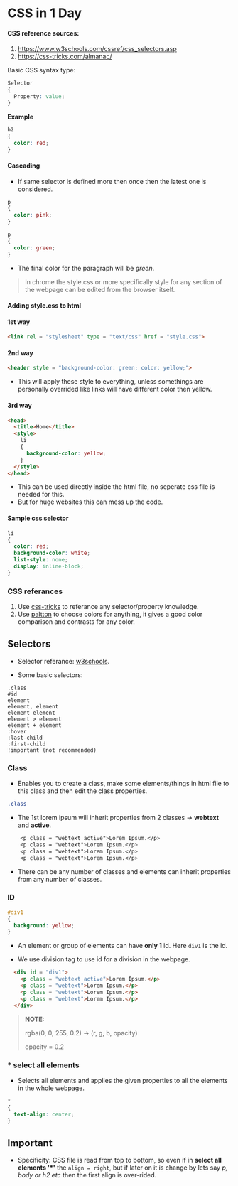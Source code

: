 # CSS in 1 Day

#### CSS reference sources:
1. https://www.w3schools.com/cssref/css_selectors.asp
2. https://css-tricks.com/almanac/

Basic CSS syntax type:

```css
Selector
{
  Property: value;
}
```
**Example**
```css
h2
{
  color: red;
}
```

#### Cascading

* If same selector is defined more then once then the latest one is considered.

```css
p
{
  color: pink;
}

p
{
  color: green;
}
```
* The final color for the paragraph will be *green*.

> In chrome the style.css or more specifically style for any section of the webpage can be edited from the browser itself.

#### Adding style.css to html

#### 1st way
```html
<link rel = "stylesheet" type = "text/css" href = "style.css">
```
#### 2nd way
```html
<header style = "background-color: green; color: yellow;">
```
* This will apply these style to everything, unless somethings are personally overrided like links will have different color then yellow.

#### 3rd way
```html
<head>
  <title>Home</title>
  <style>
    li
    {
      background-color: yellow;
    }
  </style>
</head>
```
* This can be used directly inside the html file, no seperate css file is needed for this.
* But for huge websites this can mess up the code.

#### Sample css selector
```css
li
{
  color: red;
  background-color: white;
  list-style: none;
  display: inline-block;
}
```

### CSS referances

1. Use [css-tricks](https://css-tricks.com/almanac/) to referance any selector/property knowledge.
2. Use [paltton](http://paletton.com/) to choose colors for anything, it gives a good color comparison and contrasts for any color.

## Selectors

* Selector referance: [w3schools](https://www.w3schools.com/cssref/css_selectors.asp).

* Some basic selectors:
```
.class
#id
element
element, element
element element
element > element
element + element
:hover
:last-child
:first-child
!important (not recommended)
```

### Class

* Enables you to create a class, make some elements/things in html file to this class and then edit the class properties.

```css
.class
```

* The 1st lorem ipsum will inherit properties from 2 classes -> **webtext** and **active**.
```css
    <p class = "webtext active">Lorem Ipsum.</p>
    <p class = "webtext">Lorem Ipsum.</p>
    <p class = "webtext">Lorem Ipsum.</p>
    <p class = "webtext">Lorem Ipsum.</p>
```

* There can be any number of classes and elements can inherit properties from any number of classes.

### ID

```css
#div1
{
  background: yellow;
}
```
* An element or group of elements can have **only 1** id. Here `div1` is the id.

* We use division tag to use id for a division in the webpage.

```html
  <div id = "div1">
    <p class = "webtext active">Lorem Ipsum.</p>
    <p class = "webtext">Lorem Ipsum.</p>
    <p class = "webtext">Lorem Ipsum.</p>
    <p class = "webtext">Lorem Ipsum.</p>
  </div>
```
> **NOTE:**
>
> rgba(0, 0, 255, 0.2) -> (r, g, b, opacity)
>
> opacity = 0.2

### * select all elements
* Selects all elements and applies the given properties to all the elements in the whole webpage.
```css
*
{
  text-align: center;
}
```

## Important
* Specificity: CSS file is read from top to bottom, so even if in **select all elements '*'** the `align = right`, but if later on it is change by lets say *p, body or h2 etc* then the first align is over-rided.